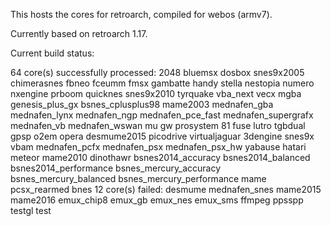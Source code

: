 This hosts the cores for retroarch, compiled for webos (armv7).

Currently based on retroarch 1.17.

Current build status:

64 core(s) successfully processed:
	2048 bluemsx dosbox snes9x2005 chimerasnes fbneo fceumm fmsx
	gambatte handy stella nestopia numero nxengine prboom quicknes
	snes9x2010 tyrquake vba_next vecx mgba genesis_plus_gx
	bsnes_cplusplus98 mame2003 mednafen_gba mednafen_lynx
	mednafen_ngp mednafen_pce_fast mednafen_supergrafx mednafen_vb
	mednafen_wswan mu gw prosystem 81 fuse lutro tgbdual gpsp
	o2em opera desmume2015 picodrive virtualjaguar 3dengine
	snes9x vbam mednafen_pcfx mednafen_psx mednafen_psx_hw
	yabause hatari meteor mame2010 dinothawr bsnes2014_accuracy
	bsnes2014_balanced bsnes2014_performance bsnes_mercury_accuracy
	bsnes_mercury_balanced bsnes_mercury_performance mame pcsx_rearmed
	bnes
12 core(s) failed:
   desmume mednafen_snes mame2015 mame2016 emux_chip8 emux_gb emux_nes
   emux_sms ffmpeg ppsspp testgl test
